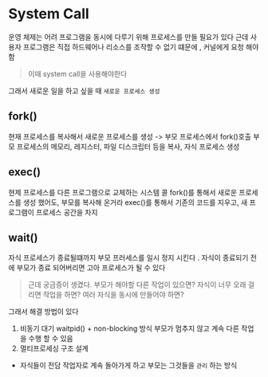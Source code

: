 # System Call

운영 체제는 어려 프로그램을 동시에 다루기 위해 프로세스를 만들 필요가 있다
근데 사용자 프로그램은 직접 하드웨어나 리소스를 조작할 수 없기 떄문에 , 커널에게 요청 해야함

> 이때 system call을 사용해야한다

그래서 새로운 일을 하고 싶을 때 `새로운 프로세스 생성`

## fork()

현재 프로세스를 복사해서 새로운 프로세스를 생성
-> 부모 프로세스에서 fork()호출 부모 프로세스의 메모리, 레지스터, 파일 디스크립터 등을 복사, 자식 프로세스 생성

## exec()

현제 프로세스를 다른 프로그램으로 교체하는 시스템 콜
fork()를 통해서 새로운 프로세스를 생성 했어도, 부모를 복사해 온거라 exec()를 통해서 기존의 코드를 지우고, 새 프로그램이 프로세스 공간을 차지

## wait()

자식 프로세스가 종료될떄까지 부모 프러세스를 일시 정지 시킨다 .
자식이 종료되기 전에 부모가 종료 되어버리면 고아 프로세스가 될 수 있다

> 근데 궁금증이 생겼다.
> 부모가 해야할 다른 작업이 있으면?
> 자식이 너무 오래 걸리면 작업을 하면?
> 여러 자식을 동시에 만들어야 하면?

그래서 해결 방법이 있다

1. 비동기 대기
   waitpid() + non-blocking 방식
   부모가 멈추지 않고 계속 다른 작업을 수행 할 수 있음
2. 멀티프로세싱 구조 설계

- 자식들이 전담 작업자로 계속 돌아가게 하고 부모는 그것들을 `관리` 하는 방식
